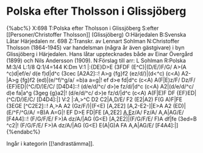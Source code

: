 # Polska efter Tholsson i Glissjöberg

{%abc%}
X:698
T:Polska efter Tholsson i Glissjöberg
S:efter [[Personer/Christoffer Tholsson]] (Glissjöberg)
O:Härjedalen
B:Svenska Låtar Härjedalen nr. 698
Z:Transkr. av Lennart Sohlman
N:Christoffer Tholsson (1864-1945) var handelsman (några år även gästgivare) i byn Glissjöberg i Härjedalen. Hans låtar upptecknades både av Einar Övergård (1899) och Nils Andersson (1909).
N:Förslag till arr: L Sohlman
R:Polska
M:3/4
L:1/8
Q:1/4=144
K:Dm
V:1
|:{DE}D>E (3FDF (E^C)|(D/E/)F/G/ A>(A ^c)d|ef/e/ d(e f)d|d^c (3cec [A2A2]::!
A>g {fg}f2 (ez/d/)|(d<^c) (c<A) A2-|A>g {fg}f2 (ed)|(e/^f/^g/a/ =b)a a=g|!
ef d>e fd|d^c (c<A) A(F|E)z/F/ Dz/F/ {EF}ED|(^C/D/)E/C/ [D4D4]::!
(d/e/d/^c/ d>)e fz/d/|d^c (c<A) A2|(d/e/d/^c/ d)e fa|a^g (3geg {g}a2|!
(d/e/d/^c/ d>)e fz/d/|d^c (c<A) A(F|E)F DF {EF}ED|(^C/D/)E/C/ [D4D4]:|]
V:2
|:A,>^C D2 C2|A,D/E/ F2 (E2|A2) F(G A)F|FE (3EGE [^C2E2]::!
A,>A A2 (Gz/F/)|(F<E) [A,2E2] [A,2-E2-]|E>A A2 (ED)|(E/^F/^G/A/ =B)A A=G|!
EF D>E FD|FE [A,2E2] [A,E](A|G)z/A/ Fz/A/ A,A|AG/E/ [F4A4]::!
(F/G/F/E/ F>)A dz/A/|AG (G<E) [A,2E2]|(F/G/F/E/ F)A df|fe (3ed=B ^c2|!
(F/G/F/E/ F>)A dz/A/|AG (G<E) E(A|G)A FA A,A|AG/E/ [F4A4]:|]
{%endabc%}

Ingår i kategorin [[!andrastämma]].
